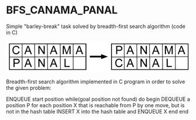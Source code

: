 # BFS_CANAMA_PANAL
Simple "barley-break" task solved by breadth-first search algorithm (code in C)

![Alt text](PC_pzl.png?raw=true "Figure 1. Panama -> Canal barley-break")

Breadth-first search algorithm implemented in C program in order to solve the given problem:

ENQUEUE start position
while(goal position not found) do begin
    DEQUEUE a position P
    for each position X that is reachable from P by one move, but is not in the hash table
        INSERT X into the hash table and ENQUEUE X
    end
end
